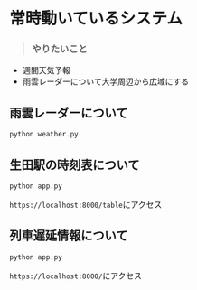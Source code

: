 # 常時動いているシステム

> ### やりたいこと
- 週間天気予報
- 雨雲レーダーについて大学周辺から広域にする


## 雨雲レーダーについて

```bash
python weather.py
```

## 生田駅の時刻表について
```bash
python app.py
```

`https://localhost:8000/table`にアクセス

## 列車遅延情報について
```bash
python app.py
```

`https://localhost:8000/`にアクセス

